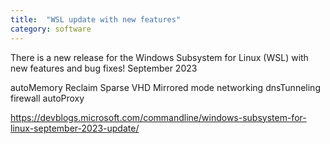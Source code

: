 ```yaml
---
title:  "WSL update with new features"
category: software
---
```


There is a new release for the Windows Subsystem for Linux (WSL) with new features and bug fixes!
September 2023

autoMemory Reclaim
Sparse VHD
Mirrored mode networking
dnsTunneling
firewall
autoProxy

<https://devblogs.microsoft.com/commandline/windows-subsystem-for-linux-september-2023-update/>
